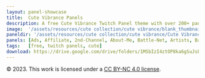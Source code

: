 ```yaml
---
layout: panel-showcase
title:  Cute Vibrance Panels
description: A free Cute Vibrance Twitch Panel theme with over 200+ panels.
image:  '/assets/resources/cute collection/cute vibrance/blank_thumbnail.png'
paneldir: '/assets/resources/cute collection/cute vibrance/Cute Vibrance_'
panels: [Ads, Affiliate, 2nd-Channel, About-Me, Battle-Net, Artists, Background, ArtStation, Birthday, BTTV, Calendar, Blog, Charity, Chat-Rules, Clips, Channel-Points, Emotes, Fanmail, Donate, Editor, Friends, Games, Gear, FAQ, Hardware, Hive, Hall-of-Fame, Hall-of-Shame, Ko-Fi, Languages, Leaderboard, Links, Music, Mastadon, Merch, Mods, New-Channel, P.O, Partners, My-Shop, Sponsorships, Subscribe, Support, TikTok, Perks, Playlist, Pronouns, Rules]
tags:   [free, twitch panels, cute]
download: https://drive.google.com/drive/folders/1MSbIzI4ztOP8ka6gSuJsEIBIqr-cb0bY?usp=share_link
---
```


© 2023. This work is licensed under a [CC BY-NC 4.0 license](https://creativecommons.org/licenses/by-nc/4.0/). 